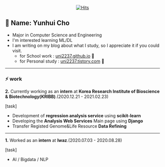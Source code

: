 
<!--
**uni2237/uni2237** is a ✨ _special_ ✨ repository because its `README.md` (this file) appears on your GitHub profile.

Here are some ideas to get you started:

- 🔭 I’m currently working on ...
- 🌱 I’m currently learning ...
- 👯 I’m looking to collaborate on ...
- 🤔 I’m looking for help with ...
- 💬 Ask me about ...
- 📫 How to reach me: ...
- 😄 Pronouns: ...
- ⚡ Fun fact: ...
-->
<div align=center>

[![Hits](https://hits.seeyoufarm.com/api/count/incr/badge.svg?url=https%3A%2F%2Fgithub.com%2Funi2237)](https://hits.seeyoufarm.com) 

</div>

## 🌱 Name: Yunhui Cho
- Major in Computer Science and Engineering 
- I'm interested learning ML/DL  
- I am writing on my blog about what I study, so I appreciate it if you could visit.
    + for School work : [uni2237.github.io](https://uni2237.github.io/) 💬
    + for Personal study : [uni2237.tistory.com](https://uni2237.tistory.com/) 💬
---  
### ⚡ work
**2.** Currently working as an **intern** at **Korea Research Institute of Bioscience & Biotechnology(KRIBB)**.(2020.12.21 - 2021.02.23)    
  
[task]
- Development of **regression analysis service** using **scikit-learn**   
- Developing the **Analysis Web Services** Main page using **Django**
- Transfer Registed Genome&Life Resource **Data Refining**    
---  
**1.** Worked as an **intern** at **Iwaz**.(2020.07.03 - 2020.08.28)    
  
[task]
- AI / Bigdata / NLP  

<div align=center>


<!--[![Linkedin Badge](https://img.shields.io/badge/-LinkedIn-blue?style=flat-square&logo=Linkedin&logoColor=white&link=https://www.linkedin.com/in/seong-yun-byeon-8183a8113/)](https://www.linkedin.com/in/seong-yun-byeon-8183a8113/) -->
